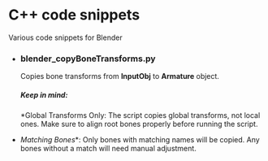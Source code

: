 # C++ code snippets
Various code snippets for Blender

* ### blender_copyBoneTransforms.py
    
  Copies bone transforms from **InputObj** to **Armature** object.

  ##### Keep in mind:
    *Global Transforms Only: The script copies global transforms, not local ones. Make sure to align root bones properly before running the script.
-   *Matching Bones**: Only bones with matching names will be copied. Any bones without a match will need manual adjustment.
